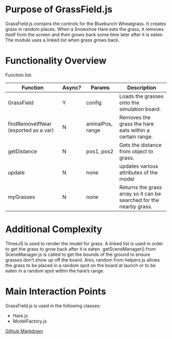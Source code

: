 # Purpose of GrassField.js

GrassField.js contains the controls for the Bluebunch Wheatgrass. It creates grass in random places. When a Snowshoe Hare eats the grass, it removes itself from the screen and then grows back some time later after it is eaten. The module uses a linked list when grass grows back. 

# Functionality Overview

Function list:

| Function                             | Async? | Params           | Description                                                  |
| ------------------------------------ | ------ | ---------------- | ------------------------------------------------------------ |
| GrassField                           | Y      | config           | Loads the grasses onto the simulation board.                 |
| findRemoveIfNear (exported as a var) | N      | animalPos, range | Removes the grass the hare eats within a certain range.      |
| getDistance                          | N      | pos1, pos2       | Gets the distance from object to grass.                      |
| update                               | N      | none             | updates various attributes of the model                      |
| myGrasses                            | N      | none             | Returns the grass array so it can be searched for the nearby grass. |

# Additional Complexity

ThreeJS is used to render the model for grass. A linked list is used in order to get the grass to grow back after it is eaten.  getSceneManager() from SceneManager.js is called to get the bounds of the ground to ensure grasses don’t show up off the board. Also, random from helpers.js allows the grass to be placed in a random spot on the board at launch or to be eaten in a random spot within the hare’s range.

# Main Interaction Points

GrassField.js is used in the following classes:

- Hare.js
- ModelFactory.js

[Github Markdown](https://github.com/adam-p/markdown-here/wiki/Markdown-Cheatsheet)